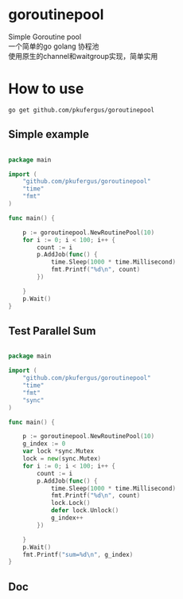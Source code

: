 # goroutinepool
Simple Goroutine pool  
一个简单的go golang 协程池  
使用原生的channel和waitgroup实现，简单实用

# How to use

```
go get github.com/pkufergus/goroutinepool
```

## Simple example

```go

package main

import (
	"github.com/pkufergus/goroutinepool"
	"time"
	"fmt"
)

func main() {

	p := goroutinepool.NewRoutinePool(10)
	for i := 0; i < 100; i++ {
		count := i
		p.AddJob(func() {
			time.Sleep(1000 * time.Millisecond)
			fmt.Printf("%d\n", count)
		})

	}
	p.Wait()
}

```

## Test Parallel Sum

```go

package main

import (
	"github.com/pkufergus/goroutinepool"
	"time"
	"fmt"
	"sync"
)

func main() {

	p := goroutinepool.NewRoutinePool(10)
	g_index := 0
	var lock *sync.Mutex
	lock = new(sync.Mutex)
	for i := 0; i < 100; i++ {
		count := i
		p.AddJob(func() {
			time.Sleep(1000 * time.Millisecond)
			fmt.Printf("%d\n", count)
			lock.Lock()
			defer lock.Unlock()
			g_index++
		})

	}
	p.Wait()
	fmt.Printf("sum=%d\n", g_index)
}

```

## Doc
